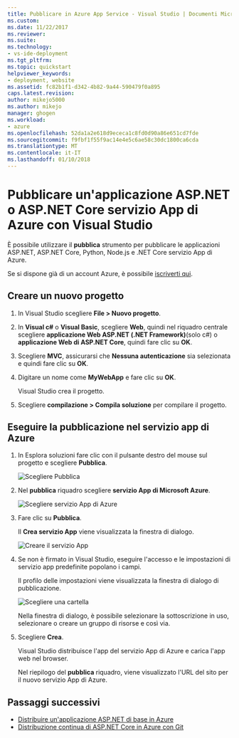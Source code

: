 ```yaml
---
title: Pubblicare in Azure App Service - Visual Studio | Documenti Microsoft
ms.custom: 
ms.date: 11/22/2017
ms.reviewer: 
ms.suite: 
ms.technology:
- vs-ide-deployment
ms.tgt_pltfrm: 
ms.topic: quickstart
helpviewer_keywords:
- deployment, website
ms.assetid: fc82b1f1-d342-4b82-9a44-590479f0a895
caps.latest.revision: 
author: mikejo5000
ms.author: mikejo
manager: ghogen
ms.workload:
- azure
ms.openlocfilehash: 52da1a2e618d9ececa1c8fd0d90a86e651cd7fde
ms.sourcegitcommit: f9fbf1f55f9ac14e4e5c6ae58c30dc1800ca6cda
ms.translationtype: MT
ms.contentlocale: it-IT
ms.lasthandoff: 01/10/2018
---
```

# <a name="publish-an-aspnet-or-aspnet-core-app-to-azure-app-service-using-visual-studio"></a>Pubblicare un'applicazione ASP.NET o ASP.NET Core servizio App di Azure con Visual Studio

È possibile utilizzare il **pubblica** strumento per pubblicare le applicazioni ASP.NET, ASP.NET Core, Python, Node.js e .NET Core servizio App di Azure.

Se si dispone già di un account Azure, è possibile [iscriverti qui](https://azure.microsoft.com/free/?ref=microsoft.com&utm_source=microsoft.com&utm_medium=doc&utm_campaign=visualstudio).

## <a name="create-a-new-project"></a>Creare un nuovo progetto 

1. In Visual Studio scegliere **File > Nuovo progetto**.

1. In **Visual c#** o **Visual Basic**, scegliere **Web**, quindi nel riquadro centrale scegliere **applicazione Web ASP.NET (.NET Framework)**(solo c#) o **applicazione Web di ASP.NET Core**, quindi fare clic su **OK**.

1. Scegliere **MVC**, assicurarsi che **Nessuna autenticazione** sia selezionata e quindi fare clic su **OK**.

1. Digitare un nome come **MyWebApp** e fare clic su **OK**.

    Visual Studio crea il progetto.

1. Scegliere **compilazione > Compila soluzione** per compilare il progetto.

## <a name="publish-to-azure-app-service"></a>Eseguire la pubblicazione nel servizio app di Azure

1. In Esplora soluzioni fare clic con il pulsante destro del mouse sul progetto e scegliere **Pubblica**.

    ![Scegliere Pubblica](../deployment/media/quickstart-publish-aspnet.png "scegliere pubblica")

1. Nel **pubblica** riquadro scegliere **servizio App di Microsoft Azure**.

    ![Scegliere servizio App di Azure](../deployment/media/quickstart-publish-azure.png "scegliere servizio App di Azure")

1. Fare clic su **Pubblica**.

    Il **Crea servizio App** viene visualizzata la finestra di dialogo.

    ![Creare il servizio App](../deployment/media/quickstart-publish-settings-app-service.png "creare servizio App di Azure")
    
1. Se non è firmato in Visual Studio, eseguire l'accesso e le impostazioni di servizio app predefinite popolano i campi.

    Il profilo delle impostazioni viene visualizzata la finestra di dialogo di pubblicazione.

    ![Scegliere una cartella](../deployment/media/quickstart-publish-settings-web.png "scegliere cartella")

    Nella finestra di dialogo, è possibile selezionare la sottoscrizione in uso, selezionare o creare un gruppo di risorse e così via.

1. Scegliere **Crea**.

    Visual Studio distribuisce l'app del servizio App di Azure e carica l'app web nel browser.

    Nel riepilogo del **pubblica** riquadro, viene visualizzato l'URL del sito per il nuovo servizio App di Azure.

## <a name="next-steps"></a>Passaggi successivi

- [Distribuire un'applicazione ASP.NET di base in Azure](/aspnet/core/tutorials/publish-to-azure-webapp-using-vs)
- [Distribuzione continua di ASP.NET Core in Azure con Git](/aspnet/core/publishing/azure-continuous-deployment)
